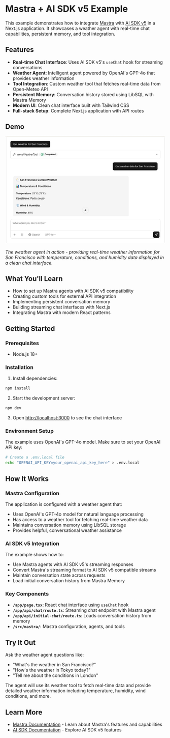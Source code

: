 # Mastra + AI SDK v5 Example

This example demonstrates how to integrate [Mastra](https://mastra.ai) with [AI SDK v5](https://sdk.vercel.ai/) in a Next.js application. It showcases a weather agent with real-time chat capabilities, persistent memory, and tool integration.

## Features

- **Real-time Chat Interface**: Uses AI SDK v5's `useChat` hook for streaming conversations
- **Weather Agent**: Intelligent agent powered by OpenAI's GPT-4o that provides weather information
- **Tool Integration**: Custom weather tool that fetches real-time data from Open-Meteo API
- **Persistent Memory**: Conversation history stored using LibSQL with Mastra Memory
- **Modern UI**: Clean chat interface built with Tailwind CSS
- **Full-stack Setup**: Complete Next.js application with API routes

## Demo

![Weather Chat Interface](public/8A4712B7-5F5C-4751-B8CB-4CA11AB83F87.jpeg)

*The weather agent in action - providing real-time weather information for San Francisco with temperature, conditions, and humidity data displayed in a clean chat interface.*

## What You'll Learn

- How to set up Mastra agents with AI SDK v5 compatibility
- Creating custom tools for external API integration
- Implementing persistent conversation memory
- Building streaming chat interfaces with Next.js
- Integrating Mastra with modern React patterns

## Getting Started

### Prerequisites

- Node.js 18+

### Installation

1. Install dependencies:

```bash
npm install
```

2. Start the development server:

```bash
npm dev
```

3. Open [http://localhost:3000](http://localhost:3000) to see the chat interface

### Environment Setup

The example uses OpenAI's GPT-4o model. Make sure to set your OpenAI API key:

```bash
# Create a .env.local file
echo "OPENAI_API_KEY=your_openai_api_key_here" > .env.local
```

## How It Works

### Mastra Configuration

The application is configured with a weather agent that:

- Uses OpenAI's GPT-4o model for natural language processing
- Has access to a weather tool for fetching real-time weather data
- Maintains conversation memory using LibSQL storage
- Provides helpful, conversational weather assistance

### AI SDK v5 Integration

The example shows how to:

- Use Mastra agents with AI SDK v5's streaming responses
- Convert Mastra's streaming format to AI SDK v5 compatible streams
- Maintain conversation state across requests
- Load initial conversation history from Mastra Memory

### Key Components

- **`/app/page.tsx`**: React chat interface using `useChat` hook
- **`/app/api/chat/route.ts`**: Streaming chat endpoint with Mastra agent
- **`/app/api/initial-chat/route.ts`**: Loads conversation history from memory
- **`/src/mastra/`**: Mastra configuration, agents, and tools

## Try It Out

Ask the weather agent questions like:

- "What's the weather in San Francisco?"
- "How's the weather in Tokyo today?"
- "Tell me about the conditions in London"

The agent will use its weather tool to fetch real-time data and provide detailed weather information including temperature, humidity, wind conditions, and more.

## Learn More

- [Mastra Documentation](https://docs.mastra.ai) - Learn about Mastra's features and capabilities
- [AI SDK Documentation](https://sdk.vercel.ai) - Explore AI SDK v5 features
